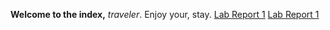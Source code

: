 **Welcome to the index,** *traveler*. Enjoy your, stay.
[Lab Report 1](https://Chasesgithub.github.io/cse15l-lab-reports/lab-report-1-week-0.md)
[Lab Report 1](lab-report-1-week-0.html)
